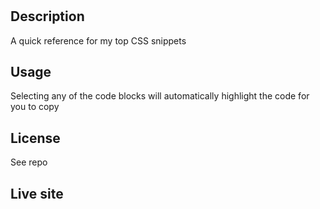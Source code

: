 # <CSS Snippets Cheatsheet>

## Description 
A quick reference for my top CSS snippets
  
## Usage
Selecting any of the code blocks will automatically highlight the code for you to copy 
  
## License
See repo

## Live site  
